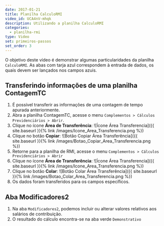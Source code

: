 ```yaml
---
date: 2017-01-21
title: Planilha CalculoRMI
video_id: UCA4nV-mhqk
description: Utilizando a planilha CalculoRMI
categories:
  - planilha-rmi
type: Video
set: primeiros-passos
set_order: 3
---
```


O objetivo deste vídeo é demonstrar algumas particularidades da planilha `CalculoRMI`.
As abas com tarja azul correspondem à entrada de dados, os quais devem ser lançados nos campos azuis.

## Transferindo informações de uma planilha ContagemTC
1. É possível transferir as informações de uma contagem de tempo apurada anteriormente.
1. Abra a planilha ContagemTC, acesse o menu `Complementos > Cálculos Previdenciários > Abrir`.
1. Clique no ícone **Área de Transferência**: ![Ícone Área Transferencia]({{ site.baseurl }}{% link /images/Icone_Area_Transferencia.png %})
1. Clique no botão **Copiar**: ![Botão Copiar Área Transferência]({{ site.baseurl }}{% link /images/Botao_Copiar_Area_Transferencia.png %})
1. Retorne para a planilha de RMI, acesse o menu `Complementos > Cálculos Previdenciários > Abrir`
1. Clique no ícone **Área de Transferência**: ![Ícone Área Transferencia]({{ site.baseurl }}{% link /images/Icone_Area_Transferencia.png %})
1. Clique no botão **Colar**: ![Botão Colar Área Transferência]({{ site.baseurl }}{% link /images/Botao_Colar_Area_Transferencia.png %})
1. Os dados foram transferidos para os campos específicos.

## Aba Modificadores2

1. Na aba `Modificadores2`, podemos incluir ou alterar valores relativos aos salários de contribuição.
1. O resultado do cálculo encontra-se na aba verde `Demonstrativo`

